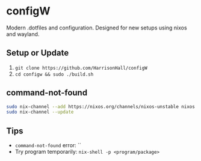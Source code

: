 # configW
Modern .dotfiles and configuration. Designed for new setups using nixos and wayland.



## Setup or Update
1. `git clone https://github.com/HarrisonHall/configW`
2. `cd configw && sudo ./build.sh`

## command-not-found
```bash
sudo nix-channel --add https://nixos.org/channels/nixos-unstable nixos
sudo nix-channel --update
```

## Tips
- `command-not-found` error: ``
- Try program temporarily: `nix-shell -p <program/package>`